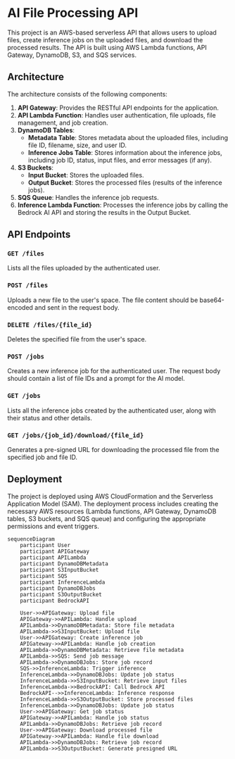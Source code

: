 ﻿# AI File Processing API

This project is an AWS-based serverless API that allows users to upload files, create inference jobs on the uploaded files, and download the processed results. The API is built using AWS Lambda functions, API Gateway, DynamoDB, S3, and SQS services.

## Architecture

The architecture consists of the following components:

1. **API Gateway**: Provides the RESTful API endpoints for the application.
2. **API Lambda Function**: Handles user authentication, file uploads, file management, and job creation.
3. **DynamoDB Tables**:
   - **Metadata Table**: Stores metadata about the uploaded files, including file ID, filename, size, and user ID.
   - **Inference Jobs Table**: Stores information about the inference jobs, including job ID, status, input files, and error messages (if any).
4. **S3 Buckets**:
   - **Input Bucket**: Stores the uploaded files.
   - **Output Bucket**: Stores the processed files (results of the inference jobs).
5. **SQS Queue**: Handles the inference job requests.
6. **Inference Lambda Function**: Processes the inference jobs by calling the Bedrock AI API and storing the results in the Output Bucket.

## API Endpoints

### `GET /files`

Lists all the files uploaded by the authenticated user.

### `POST /files`

Uploads a new file to the user's space. The file content should be base64-encoded and sent in the request body.

### `DELETE /files/{file_id}`

Deletes the specified file from the user's space.

### `POST /jobs`

Creates a new inference job for the authenticated user. The request body should contain a list of file IDs and a prompt for the AI model.

### `GET /jobs`

Lists all the inference jobs created by the authenticated user, along with their status and other details.

### `GET /jobs/{job_id}/download/{file_id}`

Generates a pre-signed URL for downloading the processed file from the specified job and file ID.

## Deployment

The project is deployed using AWS CloudFormation and the Serverless Application Model (SAM). The deployment process includes creating the necessary AWS resources (Lambda functions, API Gateway, DynamoDB tables, S3 buckets, and SQS queue) and configuring the appropriate permissions and event triggers.

```mermaid
sequenceDiagram
    participant User
    participant APIGateway
    participant APILambda
    participant DynamoDBMetadata
    participant S3InputBucket
    participant SQS
    participant InferenceLambda
    participant DynamoDBJobs
    participant S3OutputBucket
    participant BedrockAPI

    User->>APIGateway: Upload file
    APIGateway->>APILambda: Handle upload
    APILambda->>DynamoDBMetadata: Store file metadata
    APILambda->>S3InputBucket: Upload file
    User->>APIGateway: Create inference job
    APIGateway->>APILambda: Handle job creation
    APILambda->>DynamoDBMetadata: Retrieve file metadata
    APILambda->>SQS: Send job message
    APILambda->>DynamoDBJobs: Store job record
    SQS->>InferenceLambda: Trigger inference
    InferenceLambda->>DynamoDBJobs: Update job status
    InferenceLambda->>S3InputBucket: Retrieve input files
    InferenceLambda->>BedrockAPI: Call Bedrock API
    BedrockAPI-->>InferenceLambda: Inference response
    InferenceLambda->>S3OutputBucket: Store processed files
    InferenceLambda->>DynamoDBJobs: Update job status
    User->>APIGateway: Get job status
    APIGateway->>APILambda: Handle job status
    APILambda->>DynamoDBJobs: Retrieve job record
    User->>APIGateway: Download processed file
    APIGateway->>APILambda: Handle file download
    APILambda->>DynamoDBJobs: Retrieve job record
    APILambda->>S3OutputBucket: Generate presigned URL
```